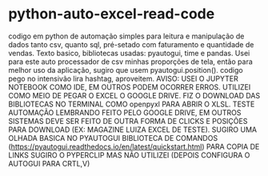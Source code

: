 # python-auto-excel-read-code
codigo em python de automação simples para leitura e manipulação de dados tanto csv, quanto sql, pré-setado com faturamento e quantidade de vendas.
Texto basico, bibliotecas usadas: pyautogui, time e pandas.
Usei para este auto processador de csv minhas proporções de tela, então para melhor uso da aplicação, sugiro que usem pyautogui.position().
codigo pego no intensivão lira hashtag, aproveitem.
AVISO:
USEI O JUPYTER NOTEBOOK COMO IDE, EM OUTROS PODEM OCORRER ERROS.
UTILIZEI COMO MEIO DE PEGAR O EXCEL O GOOGLE DRIVE.
FIZ O DOWNLOAD DAS BIBLIOTECAS NO TERMINAL COMO openpyxl PARA ABRIR O XLSL.
TESTE AUTOMAÇÃO LEMBRANDO FEITO PELO GOOGLE DRIVE, EM OUTROS SISTEMAS DEVE SER FEITO DE OUTRA FORMA  DE CLICKS E POSIÇÕES PARA DOWNLOAD (EX: MAGAZINE LUIZA EXCEL DE TESTE).
SUGIRO UMA OLHADA BASICA NO PYAUTOGUI BIBLIOTECA DE COMANDOS (https://pyautogui.readthedocs.io/en/latest/quickstart.html)
PARA COPIA DE LINKS SUGIRO O PYPERCLIP MAS NÃO UTILIZEI (DEPOIS CONFIGURA O AUTOGUI PARA CRTL,V)


